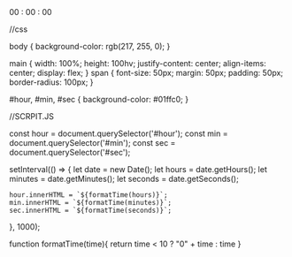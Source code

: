 <!DOCTYPE html>
<html lang="pt-br">
<head>
    <meta charset="UTF-8">
    <meta http-equiv="X-UA-Compatible" content="IE=edge">
    <meta name="viewport" content="width=device-width, initial-scale=1.0">
    <title>relógio</title>
    <link rel="stylesheet" href="styles.css">
    
</head>
<body>
    <main>
        <span id="hour">00</span>
        <span>:</span>
        <span id="min">00</span>
        <span>:</span>
        <apan id="sec">00</apan>
    </main>
    <script src="script.js"></script>
</body>
</html>



//css 

body {
    background-color: rgb(217, 255, 0);
}

main {
    width: 100%;
    height: 100hv;
    justify-content: center;
    align-items: center;
    display: flex;
}
span { 
    font-size: 50px;
    margin: 50px;
    padding: 50px;
    border-radius: 100px;
}

#hour, #min, #sec {
      background-color: #01ffc0;
}


//SCRPIT.JS

const hour = document.querySelector('#hour');
const min = document.querySelector('#min');
const sec = document.querySelector('#sec');

setInterval(() => {
    let date = new Date();
    let hours = date.getHours();
    let minutes = date.getMinutes();
    let seconds = date.getSeconds();

    hour.innerHTML = `${formatTime(hours)}`;
    min.innerHTML = `${formatTime(minutes)}`;
    sec.innerHTML = `${formatTime(seconds)}`;

}, 1000);

function formatTime(time){
    return time < 10 ? "0" + time : time
}
